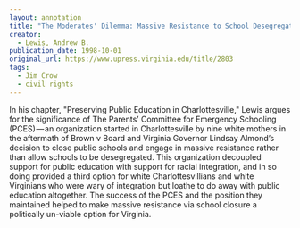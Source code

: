 ```yaml
---
layout: annotation
title: "The Moderates' Dilemma: Massive Resistance to School Desegregation in Virginia"
creator:
  - Lewis, Andrew B.
publication_date: 1998-10-01
original_url: https://www.upress.virginia.edu/title/2803
tags:
  - Jim Crow
  - civil rights
---
```

In his chapter, "Preserving Public Education in Charlottesville," Lewis argues for the significance of The Parents’ Committee for Emergency Schooling (PCES) — an organization started in Charlottesville by nine white mothers in the aftermath of Brown v Board and Virginia Governor Lindsay Almond’s decision to close public schools and engage in massive resistance rather than allow schools to be desegregated. This organization decoupled support for public education with support for racial integration, and in so doing provided a third option for white Charlottesvillians and white Virginians who were wary of integration but loathe to do away with public education altogether. The success of the PCES and the position they maintained helped to make massive resistance via school closure a politically un-viable option for Virginia.
